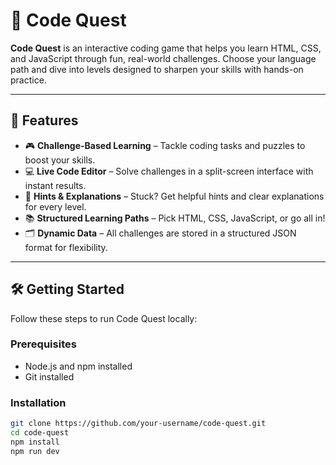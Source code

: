 # 🚀 Code Quest

**Code Quest** is an interactive coding game that helps you learn HTML, CSS, and JavaScript through fun, real-world challenges. Choose your language path and dive into levels designed to sharpen your skills with hands-on practice.

---

## 🧩 Features

- 🎮 **Challenge-Based Learning** – Tackle coding tasks and puzzles to boost your skills.
- 💻 **Live Code Editor** – Solve challenges in a split-screen interface with instant results.
- 🧠 **Hints & Explanations** – Stuck? Get helpful hints and clear explanations for every level.
- 📚 **Structured Learning Paths** – Pick HTML, CSS, JavaScript, or go all in!
- 🗂 **Dynamic Data** – All challenges are stored in a structured JSON format for flexibility.

---

## 🛠️ Getting Started

Follow these steps to run Code Quest locally:

### Prerequisites

- Node.js and npm installed  
- Git installed

### Installation

```bash
git clone https://github.com/your-username/code-quest.git
cd code-quest
npm install
npm run dev
